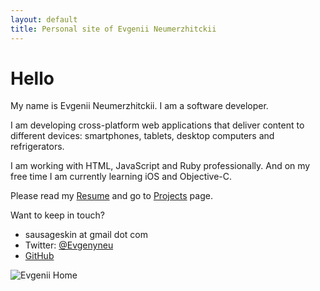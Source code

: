 ```yaml
---
layout: default
title: Personal site of Evgenii Neumerzhitckii
---
```


# Hello

My name is Evgenii Neumerzhitckii. I am a software developer.

I am developing cross-platform web applications that deliver content to different devices: smartphones, tablets, desktop computers and refrigerators.

I am working with HTML, JavaScript and Ruby professionally. And on my free time I am currently learning iOS and Objective-C.

Please read my [Resume](/resume) and go to [Projects](/projects) page.

Want to keep in touch?

* sausageskin at gmail dot com
* Twitter: [@Evgenyneu](//twitter.com/Evgenyneu)
* [GitHub](//github.com/evgenyneu)



![Evgenii Home](/image/home.svg)
